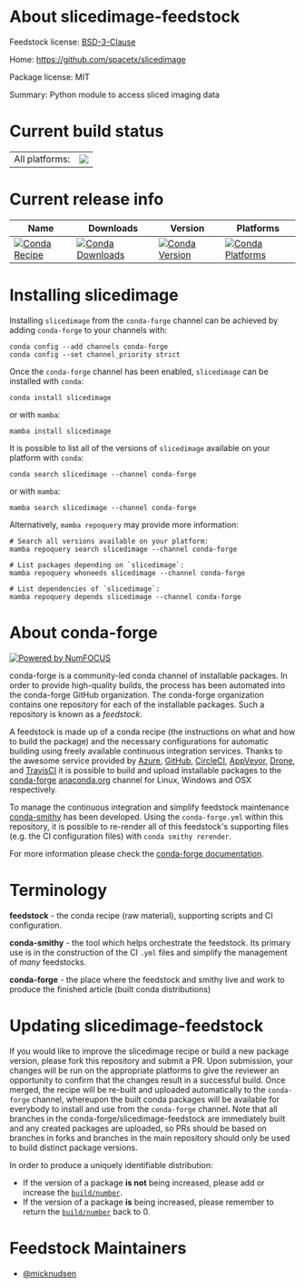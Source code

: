 About slicedimage-feedstock
===========================

Feedstock license: [BSD-3-Clause](https://github.com/conda-forge/slicedimage-feedstock/blob/main/LICENSE.txt)

Home: https://github.com/spacetx/slicedimage

Package license: MIT

Summary: Python module to access sliced imaging data

Current build status
====================


<table><tr><td>All platforms:</td>
    <td>
      <a href="https://dev.azure.com/conda-forge/feedstock-builds/_build/latest?definitionId=7163&branchName=main">
        <img src="https://dev.azure.com/conda-forge/feedstock-builds/_apis/build/status/slicedimage-feedstock?branchName=main">
      </a>
    </td>
  </tr>
</table>

Current release info
====================

| Name | Downloads | Version | Platforms |
| --- | --- | --- | --- |
| [![Conda Recipe](https://img.shields.io/badge/recipe-slicedimage-green.svg)](https://anaconda.org/conda-forge/slicedimage) | [![Conda Downloads](https://img.shields.io/conda/dn/conda-forge/slicedimage.svg)](https://anaconda.org/conda-forge/slicedimage) | [![Conda Version](https://img.shields.io/conda/vn/conda-forge/slicedimage.svg)](https://anaconda.org/conda-forge/slicedimage) | [![Conda Platforms](https://img.shields.io/conda/pn/conda-forge/slicedimage.svg)](https://anaconda.org/conda-forge/slicedimage) |

Installing slicedimage
======================

Installing `slicedimage` from the `conda-forge` channel can be achieved by adding `conda-forge` to your channels with:

```
conda config --add channels conda-forge
conda config --set channel_priority strict
```

Once the `conda-forge` channel has been enabled, `slicedimage` can be installed with `conda`:

```
conda install slicedimage
```

or with `mamba`:

```
mamba install slicedimage
```

It is possible to list all of the versions of `slicedimage` available on your platform with `conda`:

```
conda search slicedimage --channel conda-forge
```

or with `mamba`:

```
mamba search slicedimage --channel conda-forge
```

Alternatively, `mamba repoquery` may provide more information:

```
# Search all versions available on your platform:
mamba repoquery search slicedimage --channel conda-forge

# List packages depending on `slicedimage`:
mamba repoquery whoneeds slicedimage --channel conda-forge

# List dependencies of `slicedimage`:
mamba repoquery depends slicedimage --channel conda-forge
```


About conda-forge
=================

[![Powered by
NumFOCUS](https://img.shields.io/badge/powered%20by-NumFOCUS-orange.svg?style=flat&colorA=E1523D&colorB=007D8A)](https://numfocus.org)

conda-forge is a community-led conda channel of installable packages.
In order to provide high-quality builds, the process has been automated into the
conda-forge GitHub organization. The conda-forge organization contains one repository
for each of the installable packages. Such a repository is known as a *feedstock*.

A feedstock is made up of a conda recipe (the instructions on what and how to build
the package) and the necessary configurations for automatic building using freely
available continuous integration services. Thanks to the awesome service provided by
[Azure](https://azure.microsoft.com/en-us/services/devops/), [GitHub](https://github.com/),
[CircleCI](https://circleci.com/), [AppVeyor](https://www.appveyor.com/),
[Drone](https://cloud.drone.io/welcome), and [TravisCI](https://travis-ci.com/)
it is possible to build and upload installable packages to the
[conda-forge](https://anaconda.org/conda-forge) [anaconda.org](https://anaconda.org/)
channel for Linux, Windows and OSX respectively.

To manage the continuous integration and simplify feedstock maintenance
[conda-smithy](https://github.com/conda-forge/conda-smithy) has been developed.
Using the ``conda-forge.yml`` within this repository, it is possible to re-render all of
this feedstock's supporting files (e.g. the CI configuration files) with ``conda smithy rerender``.

For more information please check the [conda-forge documentation](https://conda-forge.org/docs/).

Terminology
===========

**feedstock** - the conda recipe (raw material), supporting scripts and CI configuration.

**conda-smithy** - the tool which helps orchestrate the feedstock.
                   Its primary use is in the construction of the CI ``.yml`` files
                   and simplify the management of *many* feedstocks.

**conda-forge** - the place where the feedstock and smithy live and work to
                  produce the finished article (built conda distributions)


Updating slicedimage-feedstock
==============================

If you would like to improve the slicedimage recipe or build a new
package version, please fork this repository and submit a PR. Upon submission,
your changes will be run on the appropriate platforms to give the reviewer an
opportunity to confirm that the changes result in a successful build. Once
merged, the recipe will be re-built and uploaded automatically to the
`conda-forge` channel, whereupon the built conda packages will be available for
everybody to install and use from the `conda-forge` channel.
Note that all branches in the conda-forge/slicedimage-feedstock are
immediately built and any created packages are uploaded, so PRs should be based
on branches in forks and branches in the main repository should only be used to
build distinct package versions.

In order to produce a uniquely identifiable distribution:
 * If the version of a package **is not** being increased, please add or increase
   the [``build/number``](https://docs.conda.io/projects/conda-build/en/latest/resources/define-metadata.html#build-number-and-string).
 * If the version of a package **is** being increased, please remember to return
   the [``build/number``](https://docs.conda.io/projects/conda-build/en/latest/resources/define-metadata.html#build-number-and-string)
   back to 0.

Feedstock Maintainers
=====================

* [@micknudsen](https://github.com/micknudsen/)

